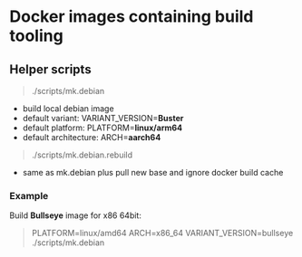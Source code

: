 # Docker images containing build tooling

## Helper scripts
>  ./scripts/mk.debian
  * build local debian image
  * default variant: VARIANT_VERSION=**Buster**
  * default platform: PLATFORM=**linux/arm64**
  * default architecture:  ARCH=**aarch64**
> ./scripts/mk.debian.rebuild
  * same as mk.debian plus pull new base and ignore docker build cache

### Example
Build **Bullseye** image for x86 64bit:
> PLATFORM=linux/amd64  ARCH=x86_64  VARIANT_VERSION=bullseye  ./scripts/mk.debian
